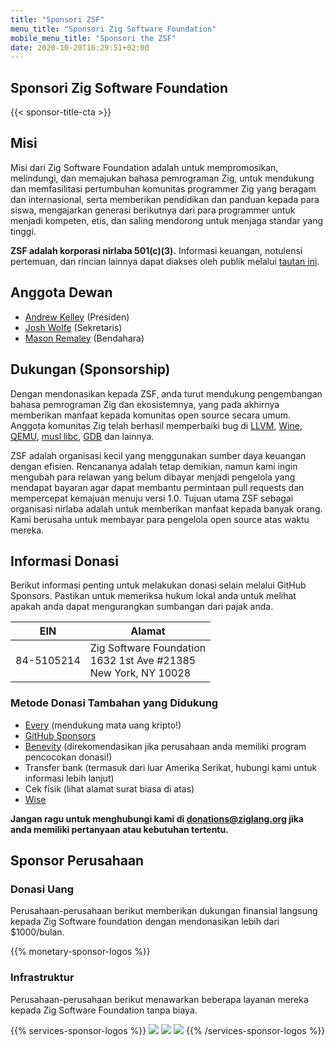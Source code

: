 ```yaml
---
title: "Sponsori ZSF"
menu_title: "Sponsori Zig Software Foundation"
mobile_menu_title: "Sponsori the ZSF"
date: 2020-10-20T16:29:51+02:00
---
```

## Sponsori Zig Software Foundation

{{< sponsor-title-cta >}}

## Misi
Misi dari Zig Software Foundation adalah untuk mempromosikan, melindungi, dan memajukan bahasa pemrograman Zig, untuk mendukung dan memfasilitasi pertumbuhan komunitas programmer Zig yang beragam dan internasional, serta memberikan pendidikan dan panduan kepada para siswa, mengajarkan generasi berikutnya dari para programmer untuk menjadi kompeten, etis, dan saling mendorong untuk menjaga standar yang tinggi.

**ZSF adalah korporasi nirlaba 501(c)(3).** Informasi keuangan, notulensi pertemuan, dan rincian lainnya dapat diakses oleh publik melalui [tautan ini](https://drive.google.com/drive/folders/1ucHARxVbhrBbuZDbhrGHYDTsYAs8_bMH?usp=sharing).

## Anggota Dewan

- [Andrew Kelley](https://andrewkelley.me/) (Presiden)
- [Josh Wolfe](https://github.com/thejoshwolfe/) (Sekretaris)
- [Mason Remaley](https://www.masonremaley.com/) (Bendahara)

## Dukungan (Sponsorship)

Dengan mendonasikan kepada ZSF, anda turut mendukung pengembangan bahasa pemrograman Zig dan ekosistemnya, yang pada akhirnya memberikan manfaat kepada komunitas open source secara umum. Anggota komunitas Zig telah berhasil memperbaiki bug di [LLVM](https://llvm.org/), [Wine](https://winehq.org/), [QEMU](https://qemu.org/), [musl libc](https://musl.libc.org/), [GDB](https://www.gnu.org/software/gdb/) dan lainnya.

ZSF adalah organisasi kecil yang menggunakan sumber daya keuangan dengan efisien. Rencananya adalah tetap demikian, namun kami ingin mengubah para relawan yang belum dibayar menjadi pengelola yang mendapat bayaran agar dapat membantu permintaan pull requests dan mempercepat kemajuan menuju versi 1.0. Tujuan utama ZSF sebagai organisasi nirlaba adalah untuk memberikan manfaat kepada banyak orang. Kami berusaha untuk membayar para pengelola open source atas waktu mereka.

## Informasi Donasi
Berikut informasi penting untuk melakukan donasi selain melalui GitHub Sponsors.
Pastikan untuk memeriksa hukum lokal anda untuk melihat apakah anda dapat mengurangkan sumbangan dari pajak anda.

|   **EIN**   | **Alamat** |
|-------------|-------------|
| 84-5105214  | Zig Software Foundation  <br> 1632 1st Ave #21385  <br> New York, NY 10028|

### Metode Donasi Tambahan yang Didukung
- [Every](https://www.every.org/zig-software-foundation-inc/) (mendukung mata uang kripto!)
- [GitHub Sponsors](https://github.com/sponsors/ziglang)
- [Benevity](https://benevity.com) (direkomendasikan jika perusahaan anda memiliki program pencocokan donasi!)
- Transfer bank (termasuk dari luar Amerika Serikat, hubungi kami untuk informasi lebih lanjut)
- Cek fisik (lihat alamat surat biasa di atas)
- [Wise](https://wise.com)

**Jangan ragu untuk menghubungi kami di donations@ziglang.org jika anda memiliki pertanyaan atau kebutuhan tertentu.**

## Sponsor Perusahaan

### Donasi Uang
Perusahaan-perusahaan berikut memberikan dukungan finansial langsung kepada Zig Software foundation dengan mendonasikan lebih dari $1000/bulan.

{{% monetary-sponsor-logos %}}

### Infrastruktur
Perusahaan-perusahaan berikut menawarkan beberapa layanan mereka kepada Zig Software Foundation tanpa biaya.

{{% services-sponsor-logos %}}
![](/lavatech.png)
![](/dropbox.png)
![](/scaleway.png)
{{% /services-sponsor-logos %}}















